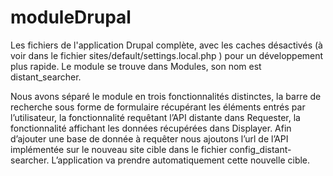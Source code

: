 # moduleDrupal
Les fichiers de l'application Drupal complète, avec les caches désactivés (à voir dans le fichier sites/default/settings.local.php ) pour un développement plus rapide. 
Le module se trouve dans Modules, son nom est distant_searcher.

Nous avons séparé le module en trois fonctionnalités distinctes, la barre de recherche sous forme de formulaire récupérant les éléments entrés par l’utilisateur, la fonctionnalité requêtant l’API distante dans Requester, la fonctionnalité affichant les données récupérées dans Displayer. 
Afin d’ajouter une base de donnée à requêter nous ajoutons l’url de l’API implémentée sur le nouveau site cible dans le fichier config_distant-searcher. L’application va prendre automatiquement cette nouvelle cible.

